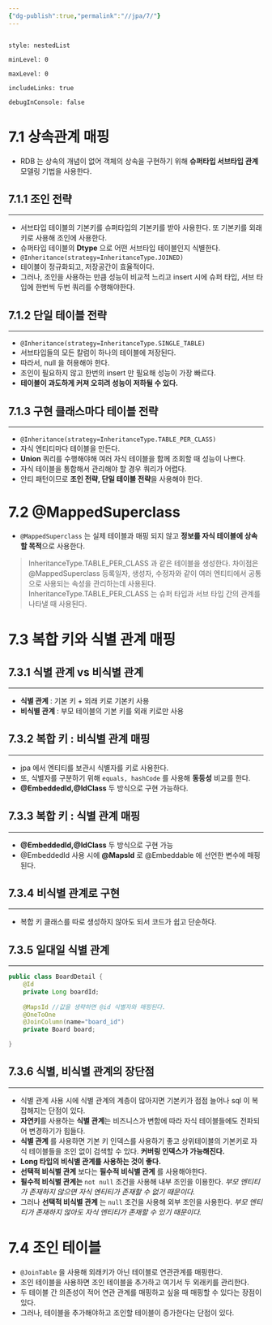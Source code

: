 ```yaml
---
{"dg-publish":true,"permalink":"//jpa/7/"}
---
```



```table-of-contents

style: nestedList

minLevel: 0

maxLevel: 0

includeLinks: true

debugInConsole: false

```
# 7.1 상속관계 매핑
- RDB 는 상속의 개념이 없어 객체의 상속을 구현하기 위해 **슈퍼타입 서브타입 관계** 모델링 기법을 사용한다.

## 7.1.1 조인 전략
---
- 서브타입 테이블의 기본키를 슈퍼타입의 기본키를 받아 사용한다. 또 기본키를 외래키로 사용해 조인에 사용한다.
- 슈퍼타입 테이블의 **Dtype** 으로 어떤 서브타입 테이블인지 식별한다.
- `@Inheritance(strategy=InheritanceType.JOINED)`
- 테이블이 정규화되고, 저장공간이 효율적이다.
- 그러나, 조인을 사용하는 만큼 성능이 비교적 느리고 insert 시에 슈퍼 타입, 서브 타입에 한번씩 두번 쿼리를 수행해야한다.


## 7.1.2 단일 테이블 전략
---
- `@Inheritance(strategy=InheritanceType.SINGLE_TABLE)` 
- 서브타입들의 모든 칼럼이 하나의 테이블에 저장된다.
- 따라서, null 을 허용해야 한다.
- 조인이 필요하지 않고 한번의 insert 만 필요해 성능이 가장 빠르다.
- **테이블이 과도하게 커져 오히려 성능이 저하될 수 있다.**

## 7.1.3 구현 클래스마다 테이블 전략
---
- `@Inheritance(strategy=InheritanceType.TABLE_PER_CLASS)` 
- 자식 엔티티마다 테이블을 만든다.
- **Union** 쿼리를 수행해야해 여러 자식 테이블을 함께 조회할 때 성능이 나쁘다.
- 자식 테이블을 통합해서 관리해야 할 경우 쿼리가 어렵다.
- 안티 패턴이므로 **조인 전략, 단일 테이블 전략**을 사용해야 한다.



# 7.2 @MappedSuperclass
- `@MappedSuperclass` 는 실제 테이블과 매핑 되지 않고 **정보를 자식 테이블에 상속할 목적**으로 사용한다.

> InheritanceType.TABLE_PER_CLASS 과 같은 테이블을 생성한다. 차이점은 @MappedSuperclass 등록일자, 생성자, 수정자와 같이 여러 엔티티에서 공통으로 사용되는 속성을 관리하는데 사용된다. 
> InheritanceType.TABLE_PER_CLASS 는 슈퍼 타입과 서브 타입 간의 관계를 나타낼 때 사용된다.



# 7.3 복합 키와 식별 관계 매핑
## 7.3.1 식별 관계 vs 비식별 관계
---
- **식별 관계** : 기본 키 + 외래 키로 기본키 사용
- **비식별 관계** : 부모 테이블의 기본 키를 외래 키로만 사용

## 7.3.2 복합 키 : 비식별 관계 매핑
---
- jpa 에서 엔티티를 보관시 식별자를 키로 사용한다.
- 또, 식별자를 구분하기 위해 `equals, hashCode` 를 사용해 **동등성** 비교를 한다.
- **@EmbeddedId,@IdClass** 두 방식으로 구현 가능하다.


## 7.3.3 복합 키 : 식별 관계 매핑
---
- **@EmbeddedId,@IdClass** 두 방식으로 구현 가능
- @EmbeddedId 사용 시에 **@MapsId** 로 @Embeddable 에 선언한 변수에 매핑된다.


## 7.3.4 비식별 관계로 구현
---
- 복합 키 클래스를 따로 생성하지 않아도 되서 코드가 쉽고 단순하다.


## 7.3.5 일대일 식별 관계
---
```java
public class BoardDetail {
	@Id
	private Long boardId;
	
	@MapsId //값을 생략하면 @id 식별자와 매핑된다.
	@OneToOne
	@JoinColumn(name="board_id")
	private Board board;

}
```


## 7.3.6 식별, 비식별 관계의 장단점
---
- 식별 관계 사용 시에 식별 관계의 계층이 많아지면 기본키가 점점 늘어나 sql 이 복잡해지는 단점이 있다.
- **자연키**를 사용하는 **식별 관계**는 비즈니스가 변함에 따라 자식 테이블들에도 전파되어 변경하기가 힘들다.
- **식별 관계** 를 사용하면 기본 키 인덱스를 사용하기 좋고 상위테이블의 기본키로 자식 테이블들을 조인 없이 검색할 수 있다. **커버링 인덱스가 가능해진다.**
- **Long 타입의 비식별 관계를 사용하는 것이 좋다.**
- **선택적 비식별 관계** 보다는 **필수적 비식별 관계** 를 사용해야한다.
- **필수적 비식별 관계는** `not null` 조건을 사용해 내부 조인을 이용한다. 
  *부모 엔티티가 존재하지 않으면 자식 엔티티가 존재할 수 없기 때문이다.*
-  그러나 **선택적 비식별 관계** 는 `null` 조건을 사용해 외부 조인을 사용한다.
  *부모 엔티티가 존재하지 않아도 자식 엔티티가 존재할 수 있기 때문이다.*


# 7.4 조인 테이블

- `@JoinTable` 을 사용해 외래키가 아닌 테이블로 연관관계를 매핑한다.
- 조인 테이블을 사용하면 조인 테이블을 추가하고 여기서 두 외래키를 관리한다.
- 두 테이블 간 의존성이 적어 연관 관계를 매핑하고 싶을 때 매핑할 수 있다는 장점이 있다.
- 그러나, 테이블을 추가해야하고 조인할 테이블이 증가한다는 단점이 있다.

